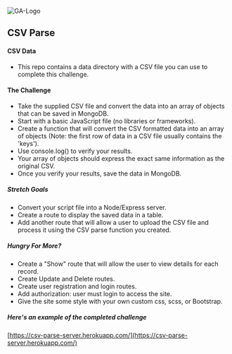 ![GA-Logo](https://camo.githubusercontent.com/6ce15b81c1f06d716d753a61f5db22375fa684da/68747470733a2f2f67612d646173682e73332e616d617a6f6e6177732e636f6d2f70726f64756374696f6e2f6173736574732f6c6f676f2d39663838616536633963333837313639306533333238306663663535376633332e706e67) 


## CSV Parse

#### CSV Data

- This repo contains a data directory with a CSV file you can use to complete this challenge.

#### The Challenge

- Take the supplied CSV file and convert the data into an array of objects that can be saved in MongoDB.
- Start with a basic JavaScript file (no libraries or frameworks).
- Create a function that will convert the CSV formatted data into an array of objects (Note: the first row of data in a CSV file usually contains the 'keys').
- Use console.log() to verify your results.
- Your array of objects should express the exact same information as the original CSV.
- Once you verify your results, save the data in MongoDB.


##### Stretch Goals

- Convert your script file into a Node/Express server.
- Create a route to display the saved data in a table.
- Add another route that will allow a user to upload the CSV file and process it using the CSV parse function you created.

##### Hungry For More?

- Create a "Show" route that will allow the user to view details for each record.
- Create Update and Delete routes.
- Create user registration and login routes.
- Add authorization: user must login to access the site.
- Give the site some style with your own custom css, scss, or Bootstrap.

##### Here's an example of the completed challenge
[https://csv-parse-server.herokuapp.com/](https://csv-parse-server.herokuapp.com/)

